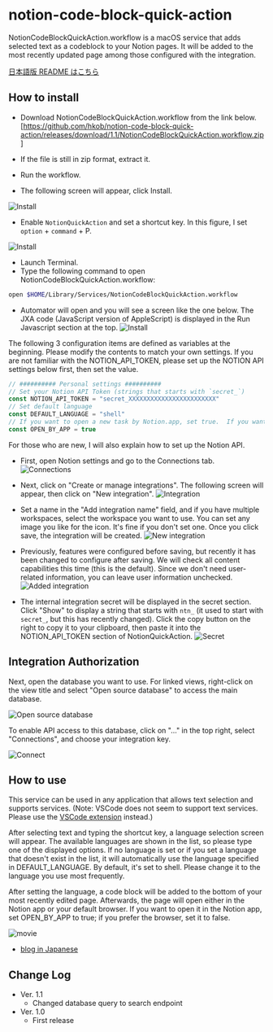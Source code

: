 # notion-code-block-quick-action

NotionCodeBlockQuickAction.workflow is a macOS service that adds selected text as a codeblock to your Notion pages. It will be added to the most recently updated page among those configured with the integration.

[日本語版 README はこちら](README.ja.md)

## How to install

- Download NotionCodeBlockQuickAction.workflow from the link below.
[https://github.com/hkob/notion-code-block-quick-action/releases/download/1.1/NotionCodeBlockQuickAction.workflow.zip]

- If the file is still in zip format, extract it.
- Run the workflow.
- The following screen will appear, click Install.

![Install](QuickActionInstaller-E.png)

- Enable `NotionQuickAction` and set a shortcut key.  In this figure, I set `option` + `command` + P.

![Install](Service-E.png)

- Launch Terminal.
- Type the following command to open NotionCodeBlockQuickAction.workflow:

```sh
open $HOME/Library/Services/NotionCodeBlockQuickAction.workflow
```

- Automator will open and you will see a screen like the one below. The JXA code (JavaScript version of AppleScript) is displayed in the Run Javascript section at the top.
![Install](Automator-E.png)

The following 3 configuration items are defined as variables at the beginning. Please modify the contents to match your own settings. If you are not familiar with the NOTION_API_TOKEN, please set up the NOTION API settings below first, then set the value.

```Javascript
// ########## Personal settings ##########
// Set your Notion API Token (strings that starts with `secret_`)
const NOTION_API_TOKEN = "secret_XXXXXXXXXXXXXXXXXXXXXXXX"
// Set default language
const DEFAULT_LANGUAGE = "shell"
// If you want to open a new task by Notion.app, set true.  If you want to open it by your default browser, set false.
const OPEN_BY_APP = true
```

For those who are new, I will also explain how to set up the Notion API.

- First, open Notion settings and go to the Connections tab.
![Connections](Connections-E.png)

- Next, click on "Create or manage integrations". The following screen will appear, then click on "New integration".
![Integration](myIntegration-E.png)

- Set a name in the "Add integration name" field, and if you have multiple workspaces, select the workspace you want to use. You can set any image you like for the icon. It's fine if you don't set one. Once you click save, the integration will be created.
![New integration](newIntegration0-E.png)

- Previously, features were configured before saving, but recently it has been changed to configure after saving. We will check all content capabilities this time (this is the default). Since we don't need user-related information, you can leave user information unchecked.
![Added integration](newIntegration1-E.png)

- The internal integration secret will be displayed in the secret section. Click "Show" to display a string that starts with `ntn_` (it used to start with `secret_`, but this has recently changed). Click the copy button on the right to copy it to your clipboard, then paste it into the NOTION_API_TOKEN section of NotionQuickAction.
![Secret](Secret-E.png)

## Integration Authorization

Next, open the database you want to use. For linked views, right-click on the view title and select "Open source database" to access the main database.

![Open source database](openSourceDatabase-E.png)

To enable API access to this database, click on "..." in the top right, select "Connections", and choose your integration key.

![Connect](Connect-E.png)

## How to use

This service can be used in any application that allows text selection and supports services.
(Note: VSCode does not seem to support text services. Please use the [VSCode extension](https://github.com/hkob/code-block-to-notion) instead.)

After selecting text and typing the shortcut key, a language selection screen will appear.
The available languages are shown in the list, so please type one of the displayed options.
If no language is set or if you set a language that doesn't exist in the list, it will automatically use the language specified in DEFAULT_LANGUAGE.
By default, it's set to shell. Please change it to the language you use most frequently.

After setting the language, a code block will be added to the bottom of your most recently edited page.
Afterwards, the page will open either in the Notion app or your default browser.
If you want to open it in the Notion app, set OPEN_BY_APP to true; if you prefer the browser, set it to false.

![movie](NotionCodeBlockQuickAction.gif)

- [blog in Japanese](https://hkob.hatenablog.com/entry/2024/12/16/0500000)

## Change Log

- Ver. 1.1
  - Changed database query to search endpoint
- Ver. 1.0
  - First release
